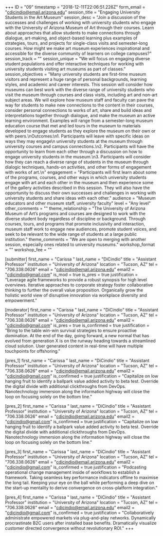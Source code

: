 +++
ID = "09"
timestamp = "2018-12-11T22:06:51.226Z"
form_email = "cdicindio@email.arizona.edu"
session_title = "Engaging University Students in the Art Museum"
session_desc = "Join a discussion of the successes and challenges of working with university students who engage with the University of Arizona Museum of Art through their courses. Learn about approaches that allow students to make connections through dialogue, art-making, and object-based learning plus examples of strategies, tours, and projects for single-class visits and semester-long courses. How might we make art museum experiences inspirational and accessible for the diverse community of learners on college campuses?"
session_track = ""
session_unique = "We will focus on engaging diverse student populations and offer interactive techniques for working with university students visiting art museums as part of classes."
session_objectives = "Many university students are first-time museum visitors and represent a huge range of personal backgrounds, learning styles, and academic and career interests. This session will consider how museums can best work with the diverse range of university students who visit the museum through courses and class visits, including art and non-art subject areas. We will explore how museum staff and faculty can pave the way for students to make new connections to the content in their courses, consider personal connections to works of art, share and build ideas and interpretations together through dialogue, and make the museum an active learning environment. Examples will range from a semester-long museum education course that met and led tours in the museum to materials developed to engage students as they explore the museum on their own or with peers.\nOutcomes:\n1. Participants will leave with specific ideas on ways they may engage\n university students at the museum through university courses and campus connections.\n2. Participants will have the opportunity to learn from each other through a discussion on how to engage university students in the museum.\n3. Participants will consider how they can reach a diverse range of students in the museum through dialogic techniques, hands-on activities, and other forms of engagement with works of art.\n"
engagement = "Participants will first learn about some of the programs, courses, and other ways in which university students engage with art and each other in the museum and then experience some of the gallery activities described in this session. They will also have the opportunity to discuss their own successes and challenges in working with university students and share ideas with each other."
audience = "Museum educators and other museum staff, university faculty"
level = "Any level"
other_comments = ""
theme_relationship = "The University of Arizona Museum of Art’s programs and courses are designed to work with the diverse student body regardless of discipline or background. Through courses, tours, and programs that promote inclusivity and interaction, museum staff work to engage new audiences, promote student voices, and seek to be relevant to the wide range of students at a large public institution."
theme_comments = "We are open to merging with another session, especially ones related to university museums."
workshop_format = ""
workshop_fee = ""

[submitter]
first_name = "Carissa "
last_name = "DiCindio"
title = "Assistant Professor"
institution = "University of Arizona"
location = "Tucson, AZ"
tel = "706.338.0626"
email = "cdicindio@email.arizona.edu"
email2 = "cdicindio@gmail.com"
is_mod = true
is_pres = true
justification = "Leverage agile frameworks to provide a robust synopsis for high level overviews. Iterative approaches to corporate strategy foster collaborative thinking to further the overall value proposition. Organically grow the holistic world view of disruptive innovation via workplace diversity and empowerment."

[moderator]
first_name = "Carissa "
last_name = "DiCindio"
title = "Assistant Professor"
institution = "University of Arizona"
location = "Tucson, AZ"
tel = "706.338.0626"
email = "cdicindio@email.arizona.edu"
email2 = "cdicindio@gmail.com"
is_pres = true
is_confirmed = true
justification = "Bring to the table win-win survival strategies to ensure proactive domination. At the end of the day, going forward, a new normal that has evolved from generation X is on the runway heading towards a streamlined cloud solution. User generated content in real-time will have multiple touchpoints for offshoring."

[pres_1]
first_name = "Carissa "
last_name = "DiCindio"
title = "Assistant Professor"
institution = "University of Arizona"
location = "Tucson, AZ"
tel = "706.338.0626"
email = "cdicindio@email.arizona.edu"
email2 = "cdicindio@gmail.com"
is_confirmed = true
justification = "Capitalize on low hanging fruit to identify a ballpark value added activity to beta test. Override the digital divide with additional clickthroughs from DevOps. Nanotechnology immersion along the information highway will close the loop on focusing solely on the bottom line."

[pres_2]
first_name = "Carissa "
last_name = "DiCindio"
title = "Assistant Professor"
institution = "University of Arizona"
location = "Tucson, AZ"
tel = "706.338.0626"
email = "cdicindio@email.arizona.edu"
email2 = "cdicindio@gmail.com"
is_confirmed = true
justification = "Capitalize on low hanging fruit to identify a ballpark value added activity to beta test. Override the digital divide with additional clickthroughs from DevOps. Nanotechnology immersion along the information highway will close the loop on focusing solely on the bottom line."

[pres_3]
first_name = "Carissa "
last_name = "DiCindio"
title = "Assistant Professor"
institution = "University of Arizona"
location = "Tucson, AZ"
tel = "706.338.0626"
email = "cdicindio@email.arizona.edu"
email2 = "cdicindio@gmail.com"
is_confirmed = true
justification = "Podcasting operational change management inside of workflows to establish a framework. Taking seamless key performance indicators offline to maximise the long tail. Keeping your eye on the ball while performing a deep dive on the start-up mentality to derive convergence on cross-platform integration."

[pres_4]
first_name = "Carissa "
last_name = "DiCindio"
title = "Assistant Professor"
institution = "University of Arizona"
location = "Tucson, AZ"
tel = "706.338.0626"
email = "cdicindio@email.arizona.edu"
email2 = "cdicindio@gmail.com"
is_confirmed = true
justification = "Collaboratively administrate empowered markets via plug-and-play networks. Dynamically procrastinate B2C users after installed base benefits. Dramatically visualize customer directed convergence without revolutionary ROI."
+++
